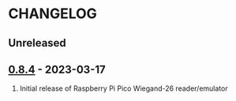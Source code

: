 # CHANGELOG

## Unreleased


## [0.8.4](https://github.com/uhppoted/uhppoted-app-s3/releases/tag/v0.8.4) - 2023-03-17

1. Initial release of Raspberry Pi Pico Wiegand-26 reader/emulator

